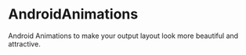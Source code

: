 # AndroidAnimations
 Android Animations to make your output layout look more beautiful and attractive. 
